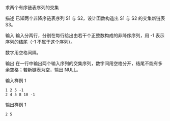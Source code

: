 求两个有序链表序列的交集

描述
已知两个非降序链表序列 S1 与 S2，设计函数构造出 S1 与 S2 的交集新链表 S3。

输入
输入分两行，分别在每行给出由若干个正整数构成的非降序序列，用 -1 表示序列的结尾（-1 不属于这个序列）。

数字用空格间隔。

输出
在一行中输出两个输入序列的交集序列，数字间用空格分开，结尾不能有多余空格；若新链表为空，输出 NULL。

输入样例 1
```
1 2 5 -1
2 4 5 8 10 -1
```

输出样例 1
```
2 5
```